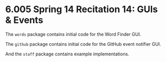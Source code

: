 # 6.005 Spring 14 Recitation 14: GUIs & Events

The `words` package contains initial code for the Word Finder GUI.

The `github` package contains initial code for the GitHub event notifier GUI.

And the `staff` package contains example implementations.
